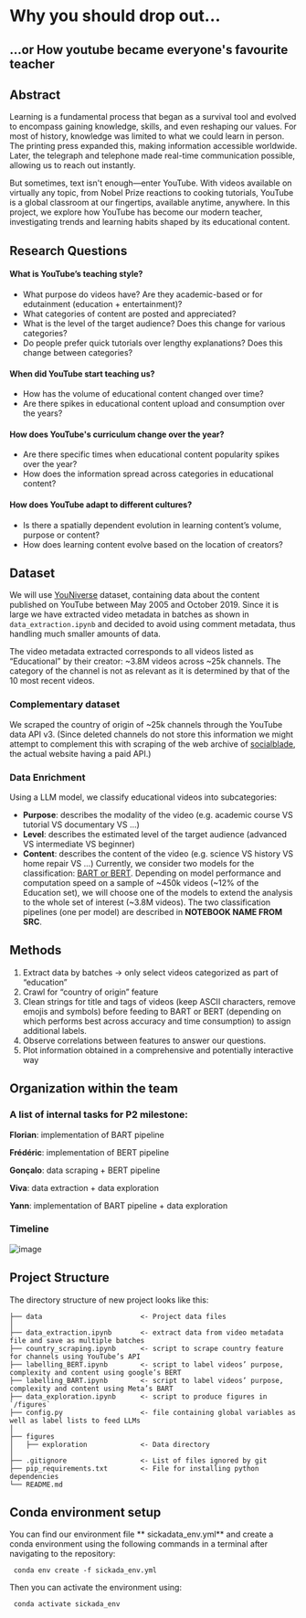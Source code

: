 ﻿# Why you should drop out...
## ...or How youtube became everyone's favourite teacher

## Abstract
Learning is a fundamental process that began as a survival tool and evolved to encompass gaining knowledge, skills, and even reshaping our values. For most of history, knowledge was limited to what we could learn in person. The printing press expanded this, making information accessible worldwide. Later, the telegraph and telephone made real-time communication possible, allowing us to reach out instantly.

But sometimes, text isn't enough—enter YouTube. With videos available on virtually any topic, from Nobel Prize reactions to cooking tutorials, YouTube is a global classroom at our fingertips, available anytime, anywhere. In this project, we explore how YouTube has become our modern teacher, investigating trends and learning habits shaped by its educational content.


## Research Questions
#### What is YouTube’s teaching style?
- What purpose do videos have? Are they academic-based or for edutainment (education + entertainment)?
- What categories of content are posted and appreciated?
- What is the level of the target audience? Does this change for various categories?
- Do people prefer quick tutorials over lengthy explanations? Does this change between categories?

#### When did YouTube start teaching us?
- How has the volume of educational content changed over time? 
- Are there spikes in educational content upload and consumption over the years?

#### How does YouTube's curriculum change over the year?
- Are there specific times when educational content popularity spikes over the year?
- How does the information spread across categories in educational content?

#### How does YouTube adapt to different cultures?
- Is there a spatially dependent evolution in learning content’s volume, purpose or content?
- How does learning content evolve based on the location of creators?

## Dataset
We will use [YouNiverse](https://zenodo.org/records/4650046) dataset, containing data about the content published on YouTube between May 2005 and October 2019. Since it is large we have extracted video metadata in batches as shown in `data_extraction.ipynb` and decided to avoid using comment metadata, thus handling much smaller amounts of data.

The video metadata extracted corresponds to all videos listed as “Educational” by their creator: ~3.8M videos across ~25k channels. The category of the channel is not as relevant as it is determined by that of the 10 most recent videos. 

### Complementary dataset
We scraped the country of origin of ~25k channels through the YouTube data API v3. (Since deleted channels do not store this information we might attempt to complement this with scraping of the web archive of [socialblade](https://socialblade.com/), the actual website having a paid API.)

### Data Enrichment
Using a LLM model, we classify educational videos into subcategories:
- **Purpose**: describes the modality of the video (e.g. academic course VS tutorial VS documentary VS ...)
- **Level**: describes the estimated level of the target audience (advanced VS intermediate VS beginner)
- **Content**: describes the content of the video (e.g. science VS history VS home repair VS ...)
Currently, we consider two models for the classification: [BART or BERT](https://medium.com/@reyhaneh.esmailbeigi/bert-gpt-and-bart-a-short-comparison-5d6a57175fca). Depending on model performance and computation speed on a sample of ~450k videos (~12% of the Education set), we will choose one of the models to extend the analysis to the whole set of interest (~3.8M videos). The two classification pipelines (one per model) are described in **NOTEBOOK NAME FROM SRC**.

## Methods
1. Extract data by batches → only select videos categorized as part of  “education”
2. Crawl for “country of origin” feature
3. Clean strings for title and tags of videos (keep ASCII characters, remove emojis and symbols) before feeding to BART or BERT (depending on which performs best across accuracy and time consumption) to assign additional labels.
4. Observe correlations between features to answer our questions.
5. Plot information obtained in a comprehensive and potentially interactive way


## Organization within the team

### A list of internal tasks for P2 milestone:
**Florian**: implementation of BART pipeline

**Frédéric**: implementation of BERT pipeline

**Gonçalo**: data scraping + BERT pipeline

**Viva**: data extraction + data exploration

**Yann**: implementation of BART pipeline + data exploration

### Timeline 

![image](https://github.com/user-attachments/assets/b501c1f5-88b5-4dd8-8b5c-149c08303777)



## Project Structure

The directory structure of new project looks like this:

```
├── data                        <- Project data files
│
├── data_extraction.ipynb       <- extract data from video metadata file and save as multiple batches
├── country_scraping.ipynb      <- script to scrape country feature for channels using YouTube’s API
├── labelling_BERT.ipynb        <- script to label videos’ purpose, complexity and content using google’s BERT
├── labelling_BART.ipynb        <- script to label videos’ purpose, complexity and content using Meta’s BART
├── data_exploration.ipynb      <- script to produce figures in `/figures`
├── config.py                   <- file containing global variables as well as label lists to feed LLMs
│
├── figures
│   ├── exploration             <- Data directory
│
├── .gitignore                  <- List of files ignored by git
├── pip_requirements.txt        <- File for installing python dependencies
└── README.md
```


## Conda environment setup
You can find our environment file ** sickadata_env.yml** and create a conda environment using the following commands in a terminal after navigating to the repository:

<pre><code> conda env create -f sickada_env.yml </code></pre>

Then you can activate the environment using:

<pre><code> conda activate sickada_env </code></pre>

